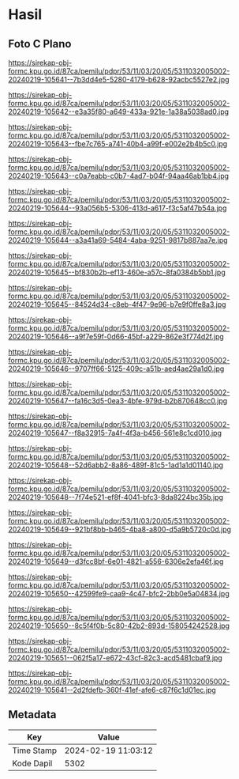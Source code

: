# Hasil

## Foto C Plano

https://sirekap-obj-formc.kpu.go.id/87ca/pemilu/pdpr/53/11/03/20/05/5311032005002-20240219-105641--7b3dd4e5-5280-4179-b628-92acbc5527e2.jpg

https://sirekap-obj-formc.kpu.go.id/87ca/pemilu/pdpr/53/11/03/20/05/5311032005002-20240219-105642--e3a35f80-a649-433a-921e-1a38a5038ad0.jpg

https://sirekap-obj-formc.kpu.go.id/87ca/pemilu/pdpr/53/11/03/20/05/5311032005002-20240219-105643--fbe7c765-a741-40b4-a99f-e002e2b4b5c0.jpg

https://sirekap-obj-formc.kpu.go.id/87ca/pemilu/pdpr/53/11/03/20/05/5311032005002-20240219-105643--c0a7eabb-c0b7-4ad7-b04f-94aa46ab1bb4.jpg

https://sirekap-obj-formc.kpu.go.id/87ca/pemilu/pdpr/53/11/03/20/05/5311032005002-20240219-105644--93a056b5-5306-413d-a617-f3c5af47b54a.jpg

https://sirekap-obj-formc.kpu.go.id/87ca/pemilu/pdpr/53/11/03/20/05/5311032005002-20240219-105644--a3a41a69-5484-4aba-9251-9817b887aa7e.jpg

https://sirekap-obj-formc.kpu.go.id/87ca/pemilu/pdpr/53/11/03/20/05/5311032005002-20240219-105645--bf830b2b-ef13-460e-a57c-8fa0384b5bb1.jpg

https://sirekap-obj-formc.kpu.go.id/87ca/pemilu/pdpr/53/11/03/20/05/5311032005002-20240219-105645--84524d34-c8eb-4f47-9e96-b7e9f0ffe8a3.jpg

https://sirekap-obj-formc.kpu.go.id/87ca/pemilu/pdpr/53/11/03/20/05/5311032005002-20240219-105646--a9f7e59f-0d66-45bf-a229-862e3f774d2f.jpg

https://sirekap-obj-formc.kpu.go.id/87ca/pemilu/pdpr/53/11/03/20/05/5311032005002-20240219-105646--9707ff66-5125-409c-a51b-aed4ae29a1d0.jpg

https://sirekap-obj-formc.kpu.go.id/87ca/pemilu/pdpr/53/11/03/20/05/5311032005002-20240219-105647--fa16c3d5-0ea3-4bfe-979d-b2b870648cc0.jpg

https://sirekap-obj-formc.kpu.go.id/87ca/pemilu/pdpr/53/11/03/20/05/5311032005002-20240219-105647--f8a32915-7a4f-4f3a-b456-561e8c1cd010.jpg

https://sirekap-obj-formc.kpu.go.id/87ca/pemilu/pdpr/53/11/03/20/05/5311032005002-20240219-105648--52d6abb2-8a86-489f-81c5-1ad1a1d01140.jpg

https://sirekap-obj-formc.kpu.go.id/87ca/pemilu/pdpr/53/11/03/20/05/5311032005002-20240219-105648--7f74e521-ef8f-4041-bfc3-8da8224bc35b.jpg

https://sirekap-obj-formc.kpu.go.id/87ca/pemilu/pdpr/53/11/03/20/05/5311032005002-20240219-105649--921bf8bb-b465-4ba8-a800-d5a9b5720c0d.jpg

https://sirekap-obj-formc.kpu.go.id/87ca/pemilu/pdpr/53/11/03/20/05/5311032005002-20240219-105649--d3fcc8bf-6e01-4821-a556-6306e2efa46f.jpg

https://sirekap-obj-formc.kpu.go.id/87ca/pemilu/pdpr/53/11/03/20/05/5311032005002-20240219-105650--42599fe9-caa9-4c47-bfc2-2bb0e5a04834.jpg

https://sirekap-obj-formc.kpu.go.id/87ca/pemilu/pdpr/53/11/03/20/05/5311032005002-20240219-105650--8c5f4f0b-5c80-42b2-893d-158054242528.jpg

https://sirekap-obj-formc.kpu.go.id/87ca/pemilu/pdpr/53/11/03/20/05/5311032005002-20240219-105651--062f5a17-e672-43cf-82c3-acd5481cbaf9.jpg

https://sirekap-obj-formc.kpu.go.id/87ca/pemilu/pdpr/53/11/03/20/05/5311032005002-20240219-105641--2d2fdefb-360f-41ef-afe6-c87f6c1d01ec.jpg


## Metadata

| Key        | Value               |
| ---------- | ------------------- |
| Time Stamp | 2024-02-19 11:03:12 |
| Kode Dapil | 5302                |



